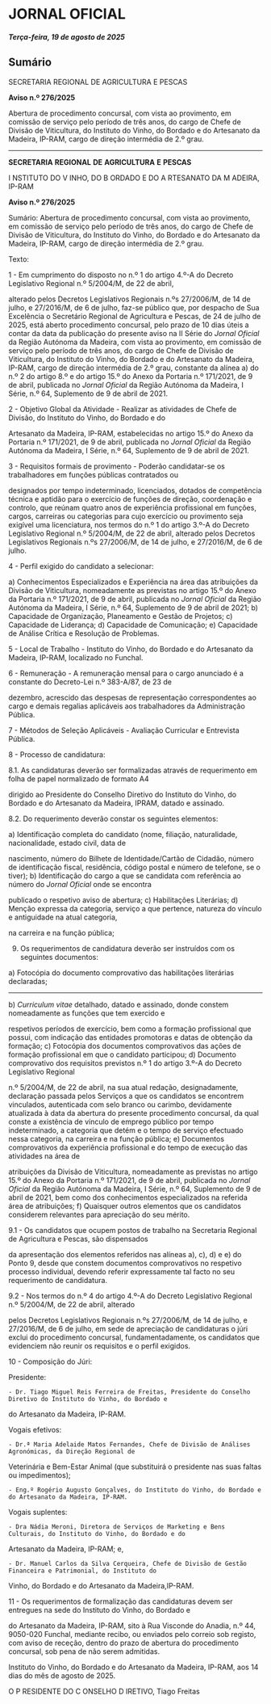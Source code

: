 # JORNAL OFICIAL

##### Terça-feira, 19 de agosto de 2025

## **Sumário**

SECRETARIA REGIONAL DE AGRICULTURA E PESCAS


**Aviso n.º 276/2025**

Abertura de procedimento concursal, com vista ao provimento, em comissão de
serviço pelo período de três anos, do cargo de Chefe de Divisão de Viticultura, do
Instituto do Vinho, do Bordado e do Artesanato da Madeira, IP-RAM, cargo de
direção intermédia de 2.º grau.




---

**SECRETARIA** **REGIONAL** **DE** **AGRICULTURA** **E** **PESCAS**


I NSTITUTO DO V INHO, DO B ORDADO E DO A RTESANATO DA M ADEIRA, IP-RAM


**Aviso n.º 276/2025**


Sumário:
Abertura de procedimento concursal, com vista ao provimento, em comissão de serviço pelo período de três anos, do cargo de Chefe de
Divisão de Viticultura, do Instituto do Vinho, do Bordado e do Artesanato da Madeira, IP-RAM, cargo de direção intermédia de 2.º grau.

Texto:

1 - Em cumprimento do disposto no n.º 1 do artigo 4.º-A do Decreto Legislativo Regional n.º 5/2004/M, de 22 de abril,

alterado pelos Decretos Legislativos Regionais n.ºs 27/2006/M, de 14 de julho, e 27/2016/M, de 6 de julho, faz-se
público que, por despacho de Sua Excelência o Secretário Regional de Agricultura e Pescas, de 24 de julho de 2025,
está aberto procedimento concursal, pelo prazo de 10 dias úteis a contar da data da publicação do presente aviso na II
Série do _Jornal Oficial_ da Região Autónoma da Madeira, com vista ao provimento, em comissão de serviço pelo
período de três anos, do cargo de Chefe de Divisão de Viticultura, do Instituto do Vinho, do Bordado e do Artesanato
da Madeira, IP-RAM, cargo de direção intermédia de 2.º grau, constante da alínea a) do n.º 2 do artigo 8.º e do artigo
15.º do Anexo da Portaria n.º 171/2021, de 9 de abril, publicada no _Jornal Oficial_ da Região Autónoma da Madeira,
I Série, n.º 64, Suplemento de 9 de abril de 2021.

2 - Objetivo Global da Atividade - Realizar as atividades de Chefe de Divisão, do Instituto do Vinho, do Bordado e do

Artesanato da Madeira, IP-RAM, estabelecidas no artigo 15.º do Anexo da Portaria n.º 171/2021, de 9 de abril,
publicada no _Jornal Oficial_ da Região Autónoma da Madeira, I Série, n.º 64, Suplemento de 9 de abril de 2021.

3 - Requisitos formais de provimento - Poderão candidatar-se os trabalhadores em funções públicas contratados ou

designados por tempo indeterminado, licenciados, dotados de competência técnica e aptidão para o exercício de
funções de direção, coordenação e controlo, que reúnam quatro anos de experiência profissional em funções, cargos,
carreiras ou categorias para cujo exercício ou provimento seja exigível uma licenciatura, nos termos do n.º 1 do artigo
3.º-A do Decreto Legislativo Regional n.º 5/2004/M, de 22 de abril, alterado pelos Decretos Legislativos Regionais
n.ºs 27/2006/M, de 14 de julho, e 27/2016/M, de 6 de julho.

4 - Perfil exigido do candidato a selecionar:

a) Conhecimentos Especializados e Experiência na área das atribuições da Divisão de Viticultura, nomeadamente
as previstas no artigo 15.º do Anexo da Portaria n.º 171/2021, de 9 de abril, publicada no _Jornal Oficial_ da
Região Autónoma da Madeira, I Série, n.º 64, Suplemento de 9 de abril de 2021;
b) Capacidade de Organização, Planeamento e Gestão de Projetos;
c) Capacidade de Liderança;
d) Capacidade de Comunicação;
e) Capacidade de Análise Crítica e Resolução de Problemas.

5 - Local de Trabalho - Instituto do Vinho, do Bordado e do Artesanato da Madeira, IP-RAM, localizado no Funchal.

6 - Remuneração - A remuneração mensal para o cargo anunciado é a constante do Decreto-Lei n.º 383-A/87, de 23 de

dezembro, acrescido das despesas de representação correspondentes ao cargo e demais regalias aplicáveis aos
trabalhadores da Administração Pública.

7 - Métodos de Seleção Aplicáveis - Avaliação Curricular e Entrevista Pública.

8 - Processo de candidatura:


8.1. As candidaturas deverão ser formalizadas através de requerimento em folha de papel normalizado de formato A4

dirigido ao Presidente do Conselho Diretivo do Instituto do Vinho, do Bordado e do Artesanato da Madeira, IPRAM, datado e assinado.

8.2. Do requerimento deverão constar os seguintes elementos:

a) Identificação completa do candidato (nome, filiação, naturalidade, nacionalidade, estado civil, data de

nascimento, número do Bilhete de Identidade/Cartão de Cidadão, número de identificação fiscal, residência,
código postal e número de telefone, se o tiver);
b) Identificação do cargo a que se candidata com referência ao número do _Jornal Oficial_ onde se encontra

publicado o respetivo aviso de abertura;
c) Habilitações Literárias;
d) Menção expressa da categoria, serviço a que pertence, natureza do vínculo e antiguidade na atual categoria,

na carreira e na função pública;

9. Os requerimentos de candidatura deverão ser instruídos com os seguintes documentos:

a) Fotocópia do documento comprovativo das habilitações literárias declaradas;




---

b) _Curriculum vitae_ detalhado, datado e assinado, donde constem nomeadamente as funções que tem exercido e

respetivos períodos de exercício, bem como a formação profissional que possui, com indicação das entidades
promotoras e datas de obtenção da formação;
c) Fotocópia dos documentos comprovativos das ações de formação profissional em que o candidato participou;
d) Documento comprovativo dos requisitos previstos n.º 1 do artigo 3.º-A do Decreto Legislativo Regional

n.º 5/2004/M, de 22 de abril, na sua atual redação, designadamente, declaração passada pelos Serviços a que os
candidatos se encontrem vinculados, autenticada com selo branco ou carimbo, devidamente atualizada à data da
abertura do presente procedimento concursal, da qual conste a existência de vínculo de emprego público por
tempo indeterminado, a categoria que detém e o tempo de serviço efectuado nessa categoria, na carreira e na
função pública;
e) Documentos comprovativos da experiência profissional e do tempo de execução das atividades na área de

atribuições da Divisão de Viticultura, nomeadamente as previstas no artigo 15.º do Anexo da Portaria
n.º 171/2021, de 9 de abril, publicada no _Jornal Oficial_ da Região Autónoma da Madeira, I Série, n.º 64,
Suplemento de 9 de abril de 2021, bem como dos conhecimentos especializados na referida área de atribuições;
f) Quaisquer outros elementos que os candidatos considerem relevantes para apreciação do seu mérito.

9.1 - Os candidatos que ocupem postos de trabalho na Secretaria Regional de Agricultura e Pescas, são dispensados

da apresentação dos elementos referidos nas alíneas a), c), d) e e) do Ponto 9, desde que constem documentos
comprovativos no respetivo processo individual, devendo referir expressamente tal facto no seu requerimento de
candidatura.

9.2 - Nos termos do n.º 4 do artigo 4.º-A do Decreto Legislativo Regional n.º 5/2004/M, de 22 de abril, alterado

pelos Decretos Legislativos Regionais n.ºs 27/2006/M, de 14 de julho, e 27/2016/M, de 6 de julho, em sede de
apreciação de candidaturas o júri exclui do procedimento concursal, fundamentadamente, os candidatos que
evidenciem não reunir os requisitos e o perfil exigidos.

10 - Composição do Júri:


Presidente:

    - Dr. Tiago Miguel Reis Ferreira de Freitas, Presidente do Conselho Diretivo do Instituto do Vinho, do Bordado e
do Artesanato da Madeira, IP-RAM.

Vogais efetivos:

    - Dr.ª Maria Adelaide Matos Fernandes, Chefe de Divisão de Análises Agronómicas, da Direção Regional de
Veterinária e Bem-Estar Animal (que substituirá o presidente nas suas faltas ou impedimentos);

    - Eng.º Rogério Augusto Gonçalves, do Instituto do Vinho, do Bordado e do Artesanato da Madeira, IP-RAM.

Vogais suplentes:

    - Dra Nádia Meroni, Diretora de Serviços de Marketing e Bens Culturais, do Instituto do Vinho, do Bordado e do
Artesanato da Madeira, IP-RAM; e,

    - Dr. Manuel Carlos da Silva Cerqueira, Chefe de Divisão de Gestão Financeira e Patrimonial, do Instituto do
Vinho, do Bordado e do Artesanato da Madeira,IP-RAM.

11 - Os requerimentos de formalização das candidaturas devem ser entregues na sede do Instituto do Vinho, do Bordado e

do Artesanato da Madeira, IP-RAM, sito à Rua Visconde do Anadia, n.º 44, 9050-020 Funchal, mediante recibo, ou
enviados pelo correio sob registo, com aviso de receção, dentro do prazo de abertura do procedimento concursal, sob
pena de não serem admitidas.

Instituto do Vinho, do Bordado e do Artesanato da Madeira, IP-RAM, aos 14 dias do mês de agosto de 2025.

O P RESIDENTE DO C ONSELHO D IRETIVO, Tiago Freitas

